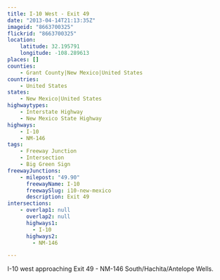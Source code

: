 ```yaml
---
title: I-10 West - Exit 49
date: "2013-04-14T21:13:35Z"
imageid: "8663700325"
flickrid: "8663700325"
location:
    latitude: 32.195791
    longitude: -108.289613
places: []
counties:
    - Grant County|New Mexico|United States
countries:
    - United States
states:
    - New Mexico|United States
highwaytypes:
    - Interstate Highway
    - New Mexico State Highway
highways:
    - I-10
    - NM-146
tags:
    - Freeway Junction
    - Intersection
    - Big Green Sign
freewayJunctions:
    - milepost: "49.90"
      freewayName: I-10
      freewaySlug: i10-new-mexico
      description: Exit 49
intersections:
    - overlap1: null
      overlap2: null
      highways1:
        - I-10
      highways2:
        - NM-146

---
```

I-10 west approaching Exit 49 - NM-146 South/Hachita/Antelope Wells.